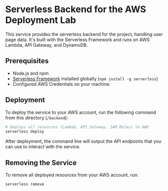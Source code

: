 # Serverless Backend for the AWS Deployment Lab

This service provides the serverless backend for the project, handling user page data. It's built with the Serverless Framework and runs on AWS Lambda, API Gateway, and DynamoDB.

## Prerequisites

* Node.js and npm
* [Serverless Framework](https://www.serverless.com/framework/docs/getting-started) installed globally (`npm install -g serverless`)
* Configured AWS Credentials on your machine.

## Deployment

To deploy the service to your AWS account, run the following command from this directory (`/backend`):

```bash
# Deploys all resources (Lambda, API Gateway, IAM Roles) to AWS
serverless deploy
```
After deployment, the command line will output the API endpoints that you can use to interact with the service.

## Removing the Service
To remove all deployed resources from your AWS account, run:

```bash
serverless remove
```

